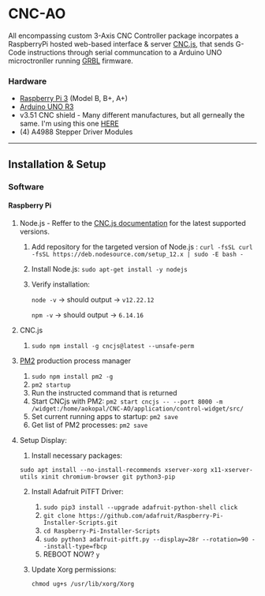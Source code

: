# CNC-AO

All encompassing custom 3-Axis CNC Controller package incorpates a RaspberryPi hosted web-based interface & server [CNC.js](https://github.com/cncjs/cncjs), that sends G-Code instructions through serial communcation to a Arduino UNO microctronller running [GRBL](https://github.com/gnea/grbl) firmware.

### Hardware
- [Raspberry Pi 3](https://www.raspberrypi.com/products/) (Model B, B+, A+)
- [Arduino UNO R3](https://docs.arduino.cc/hardware/uno-rev3)
- v3.51 CNC shield - Many different manufactures, but all gerneally the same. I'm using this one [HERE](https://a.co/d/5g3BnT0)
- (4) A4988 Stepper Driver Modules

---
## Installation & Setup

### Software

#### Raspberry Pi
1. Node.js - Reffer to the [CNC.js documentation](https://github.com/cncjs/cncjs#supported-nodejs-versions) for the latest supported versions.

    1. Add repository for the targeted version of Node.js :
    `curl -fsSL curl -fsSL https://deb.nodesource.com/setup_12.x | sudo -E bash -`


    2. Install Node.js: `sudo apt-get install -y nodejs`

    3. Verify installation:

        `node -v` -> should output -> `v12.22.12`

        `npm -v`  -> should output -> `6.14.16`

2. CNC.js
    1. `sudo npm install -g cncjs@latest --unsafe-perm`

3. [PM2](https://github.com/Unitech/pm2) production process manager
    1. `sudo npm install pm2 -g`
    2. `pm2 startup`
    3. Run the instructed command that is returned
    4. Start CNCjs with PM2:  `pm2 start cncjs -- --port 8000 -m /widget:/home/aokopal/CNC-AO/application/control-widget/src/`
    5. Set current running apps to startup: `pm2 save`
    6. Get list of PM2 processes: `pm2 save`

5. Setup Display:
    1. Install necessary packages:
    
    `sudo apt install --no-install-recommends xserver-xorg x11-xserver-utils xinit chromium-browser git python3-pip`

    2. Install Adafruit PiTFT Driver:
        1. `sudo pip3 install --upgrade adafruit-python-shell click`
        2. `git clone https://github.com/adafruit/Raspberry-Pi-Installer-Scripts.git`
        3. `cd Raspberry-Pi-Installer-Scripts`
        4. `sudo python3 adafruit-pitft.py --display=28r --rotation=90 --install-type=fbcp`
        5. REBOOT NOW? `y`
    
    3. Update Xorg permissions:

        `chmod ug+s /usr/lib/xorg/Xorg`